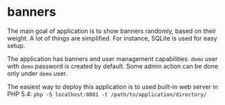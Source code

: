 banners
=======

The main goal of application is to show banners randomly, based on their weight. 
A lot of things are simplified. For instance, SQLite is used for easy setup. 

The application has banners and user management capabilities. 
`demo` user with `demo` password is created by default. Some admin action can be done only under `demo` user.

The easiest way to deploy this application is to used built-in web server in PHP 5.4:
`php -S localhost:8081 -t /path/to/application/directory/`




